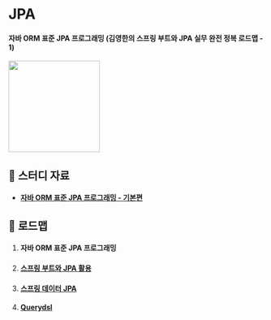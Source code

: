 # JPA

#### 자바 ORM 표준 JPA 프로그래밍 (김영한의 스프링 부트와 JPA 실무 완전 정복 로드맵 - 1)

<img src="https://github.com/hyunmin0317/Spring-JPA/assets/63601183/22817362-4e67-4dc4-a050-92dce31f003f" height="180"/>

## :book: 스터디 자료

* #### [자바 ORM 표준 JPA 프로그래밍 - 기본편](https://www.inflearn.com/course/ORM-JPA-Basic)

## :notebook_with_decorative_cover: 로드맵

1. #### 자바 ORM 표준 JPA 프로그래밍
2. #### [스프링 부트와 JPA 활용](https://github.com/hyunmin0317/Spring-Boot-JPA)
3. #### [스프링 데이터 JPA](https://github.com/hyunmin0317/Spring-Data-JPA)
4. #### [Querydsl](https://github.com/hyunmin0317/Querydsl)
